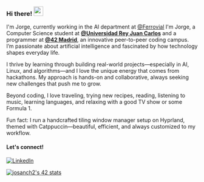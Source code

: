 ### Hi there! <img src="https://emojis.slackmojis.com/emojis/images/1536351075/4594/blob-wave.gif" width="25"/>

I'm Jorge, currently working in the AI department at [@Ferrovial](https://www.ferrovial.com/)
I'm Jorge, a Computer Science student at [**@Universidad Rey Juan Carlos**](https://www.urjc.es/) and a programmer at [**@42 Madrid**](https://www.42madrid.com/), an innovative peer-to-peer coding campus. I’m passionate about artificial intelligence and fascinated by how technology shapes everyday life.

I thrive by learning through building real-world projects—especially in AI, Linux, and algorithms—and I love the unique energy that comes from hackathons. My approach is hands-on and collaborative, always seeking new challenges that push me to grow.

Beyond coding, I love traveling, trying new recipes, reading, listening to music, learning languages, and relaxing with a good TV show or some Formula 1.

Fun fact: I run a handcrafted tiling window manager setup on Hyprland, themed with Catppuccin—beautiful, efficient, and always customized to my workflow.

#### Let's connect!
[<img alt="LinkedIn" src="https://img.shields.io/badge/LinkedIn-%230E76A8.svg?&style=for-the-badge&logo=LinkedIn&logoColor=white" />](https://www.linkedin.com/in/jorge-sanchez-aguilar/)

[![josanch2's 42 stats](https://badge.mediaplus.ma/darkblue/josanch2)](https://github.com/oakoudad/badge42)
